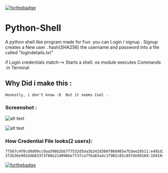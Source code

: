 [![forthebadge](https://forthebadge.com/images/badges/made-with-python.svg)](https://forthebadge.com)

# Python-Shell
 
  A python shell like program made for Fun. 
  you can Login / signup . 
  Signup creates a New user . hash(SHA256) the username and password into a file called "logindetails.txt"
  
  if Login credentials match--> Starts a shell. os module executes Commands .in Terminal
  
  ## Why Did i make this :
    Honestly, i don't know :D  But it seems Cool .
  
  ### Screenshot :
  ![alt text](https://github.com/anii0101/Python-Shell-/blob/main/screenshot.PNG)
  
  
  ![alt text](https://github.com/anii0101/Python-Shell-/blob/main/screenshot1.PNG)
  
  
  ### How Credential File looks(2 users):
  ```
  77567c4f0cd9d99cc9aa598b2bb7f7532d5da3b242d360f866985e7b3ee20511:e491d2c95216bcb56dbee862b206234b7c344aff7f4f1e91c081058f20e352a8
  272b36e982ddb833f3780e214096be7f37ca7f6a83a4c1f902c85c85fde99169:184194d710a3a9dc66b666adf3e564c2c8bcb2d31576d4c8a9b76737b875bc1f

  ```



[![forthebadge](https://forthebadge.com/images/badges/you-didnt-ask-for-this.svg)](https://forthebadge.com)
